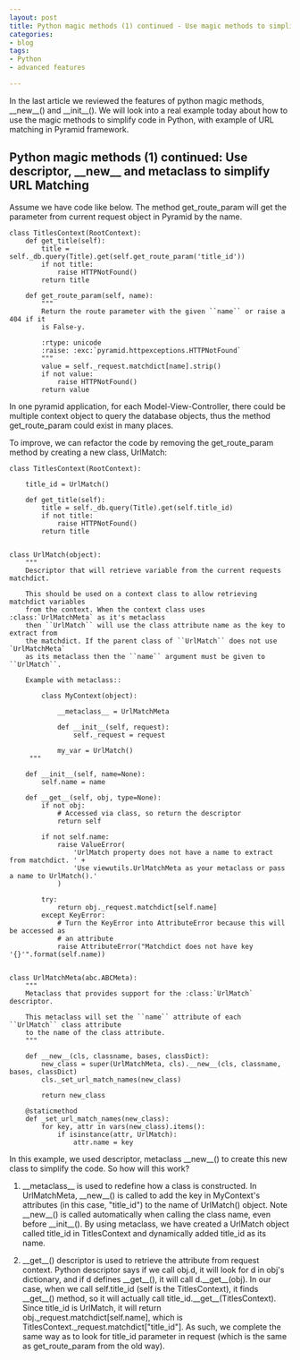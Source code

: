 ```yaml
---
layout: post
title: Python magic methods (1) continued - Use magic methods to simplify code in URL matching in Python Pyramid application
categories:
- blog
tags:
- Python
- advanced features

---
```


In the last article we reviewed the features of python magic methods, \_\_new\_\_() and \_\_init\_\_(). We will look into a real example today about how to use the magic methods to simplify code in Python, with example of URL matching in Pyramid framework. 

## Python magic methods (1) continued: Use descriptor, \_\_new\_\_ and metaclass to simplify URL Matching

Assume we have code like below. The method get_route_param will get the parameter from current request object in Pyramid by the name. 

```
class TitlesContext(RootContext):
    def get_title(self):
        title = self._db.query(Title).get(self.get_route_param('title_id'))
        if not title:
            raise HTTPNotFound()
        return title

    def get_route_param(self, name):
        """
        Return the route parameter with the given ``name`` or raise a 404 if it
        is False-y.

        :rtype: unicode
        :raise: :exc:`pyramid.httpexceptions.HTTPNotFound`
        """
        value = self._request.matchdict[name].strip()
        if not value:
            raise HTTPNotFound()
        return value
```

In one pyramid application, for each Model-View-Controller, there could be multiple context object to query the database objects, thus the method get_route_param could exist in many places. 

To improve, we can refactor the code by removing the get_route_param method by creating a new class, UrlMatch: 

```
class TitlesContext(RootContext):

    title_id = UrlMatch()
    
    def get_title(self):
        title = self._db.query(Title).get(self.title_id)
        if not title:
            raise HTTPNotFound()
        return title    
```


```

class UrlMatch(object):
    """
    Descriptor that will retrieve variable from the current requests matchdict.

    This should be used on a context class to allow retrieving matchdict variables
    from the context. When the context class uses :class:`UrlMatchMeta` as it's metaclass
    then ``UrlMatch`` will use the class attribute name as the key to extract from
    the matchdict. If the parent class of ``UrlMatch`` does not use `UrlMatchMeta`
    as its metaclass then the ``name`` argument must be given to ``UrlMatch``.

    Example with metaclass::

        class MyContext(object):

            __metaclass__ = UrlMatchMeta

            def __init__(self, request):
                self._request = request

            my_var = UrlMatch()
	 """

    def __init__(self, name=None):
        self.name = name

    def __get__(self, obj, type=None):
        if not obj:
            # Accessed via class, so return the descriptor
            return self

        if not self.name:
            raise ValueError(
                'UrlMatch property does not have a name to extract from matchdict. ' +
                'Use viewutils.UrlMatchMeta as your metaclass or pass a name to UrlMatch().'
            )

        try:
            return obj._request.matchdict[self.name]
        except KeyError:
            # Turn the KeyError into AttributeError because this will be accessed as
            # an attribute
            raise AttributeError("Matchdict does not have key '{}'".format(self.name))


class UrlMatchMeta(abc.ABCMeta):
    """
    Metaclass that provides support for the :class:`UrlMatch` descriptor.

    This metaclass will set the ``name`` attribute of each ``UrlMatch`` class attribute
    to the name of the class attribute.
    """

    def __new__(cls, classname, bases, classDict):
        new_class = super(UrlMatchMeta, cls).__new__(cls, classname, bases, classDict)
        cls._set_url_match_names(new_class)

        return new_class

    @staticmethod
    def _set_url_match_names(new_class):
        for key, attr in vars(new_class).items():
            if isinstance(attr, UrlMatch):
                attr.name = key
```

In this example, we used descriptor, metaclass \_\_new\_\_() to create this new class to simplify the code. 
So how will this work? 

1. \_\_metaclass\_\_ is used to redefine how a class is constructed. In UrlMatchMeta, \_\_new\_\_() is called to add the key in MyContext's attributes (in this case, "title\_id") to the name of UrlMatch() object. Note \_\_new\_\_() is called automatically when calling the class name, even before \_\_init\_\_(). By using metaclass, we have created a UrlMatch object called title\_id in TitlesContext and dynamically added title\_id as its name. 

2. \_\_get\_\_() descriptor is used to retrieve the attribute from request context. Python descriptor says if we call obj.d, it will look for d in obj's dictionary, and if d defines \_\_get\_\_(), it will call d.\_\_get\_\_(obj). In our case, when we call self.title\_id (self is the TitlesContext), it finds \_\_get\_\_() method, so it will actually call title\_id.\_\_get\_\_(TitlesContext). Since title\_id is UrlMatch, it will return obj.\_request.matchdict[self.name], which is TitlesContext.\_request.matchdict["title\_id"]. As such, we complete the same way as to look for title\_id parameter in request (which is the same as get\_route\_param from the old way).
